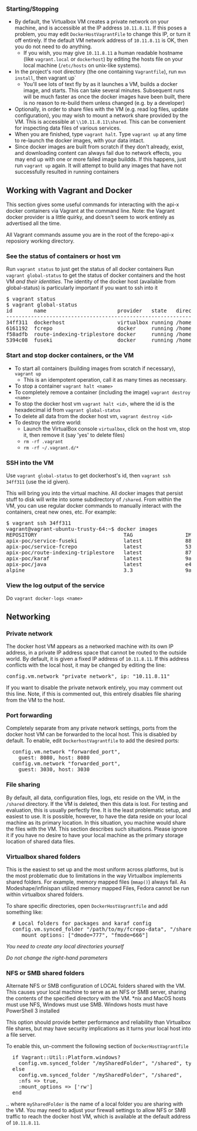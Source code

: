 ### Starting/Stopping
* By default, the Virtualbox VM creates a private network on your machine, and is accessible at the IP address
 `10.11.8.11`.  If this poses a problem, you may edit `DockerHostVagrantFile` to change this IP, or turn it off entirely.
  If the default VM network address of `10.11.8.11` is OK, then you do not need to do anything.
    * If you wish, you may give `10.11.8.11` a human readable hostname (like `vagrant.local` or `dockerhost`) by
      editing the hosts file on your local machine (`/etc/hosts` on unix-like systems).
* In the project's root directory (the one containing `Vagrantfile`), run `mvn install`, then vagrant up`
	* You'll see lots of text fly by as it launches a VM, builds a docker image, and starts.
	  This can take several minutes.  Subsequent runs will be much faster as once the docker images
	  have been built, there is no reason to re-build them unless changed (e.g. by a developer)
* Optionally, in order to share files with the VM (e.g. read log files, update configuration), you may wish to
  mount a network share provided by the VM.  This is accessible at `\\10.11.8.11\shared`.  This can
  be convenient for inspecting data files of various services.
* When you are finished, type `vagrant halt`.  Type `vagrant up` at any time to re-launch the docker images, with your
  data intact.
* Since docker images are built from scratch if they don't already, exist, and downloading content can always
  fail due to network effects, you may end up with one or more failed image buildds.  If this happens, just run
  `vagrant up` again.  It will attempt to build any images that have not successfully resulted in running containers

## Working with Vagrant and Docker
This section gives some useful commands for interacting with the api-x docker containers via Vagrant at the
command line.  Note:  the Vagrant docker provider is a little quirky, and doesn't seem to work entirely as advertised
all the time.

All Vagrant commands assume you are in the root of the fcrepo-api-x reposiory working directory.

### See the status of containers or host vm
Run `vagrant status` to just get the status of all docker containers
Run `vagrant global-status` to get the status of docker containers and the host VM _and their identities_.
The identity of the docker host (available from global-status) is particularly important if you want to ssh into it


<pre>
$ vagrant status
$ vagrant global-status
id       name                       provider   state   directory
--------------------------------------------------------------------------------------------
34ff311  dockerhost                 virtualbox running /home/me/fcrepo-api-x
6161192  fcrepo                     docker     running /home/me/fcrepo-api-x
f58adfb  route-indexing-triplestore docker     running /home/me/fcrepo-api-x
5394c08  fuseki                     docker     running /home/me/fcrepo-api-x
</pre>

### Start and stop docker containers, or the VM
* To start all containers (building images from scratch if necessary), `vagrant up`
   * This is an idempotent operation, call it as many times as necessary.
* To stop a container `vagrant halt <name>`
* To completely remove a container (including the image) `vagrant destroy <name>`
* To stop the docker host vm `vagrant halt <id>`, where the id is the hexadecimal id from `vagrant global-status`
* To delete all data from the docker host vm, `vagrant destroy <id>`
* To destroy the entire world:
  * Launch the VirtualBox console `virtualbox`, click on the host vm, stop it, then remove it (say 'yes' to delete files)
  * `rm -rf .vagrant`
  * `rm -rf ~/.vagrant.d/*`

### SSH into the VM
Use `vagrant global-status` to get dockerhost's id, then
`vagrant ssh 34ff311` (use the id given).

This will bring you into the virtual machine.  All docker images that persist stuff to disk will write into some
subdirectory of `/shared`.  From within the VM, you can use regular docker commands to manually interact with the containers,
creat new ones, etc.  For example:
<pre>
$ vagrant ssh 34ff311
vagrant@vagrant-ubuntu-trusty-64:~$ docker images
REPOSITORY                            TAG                 IMAGE ID            CREATED             VIRTUAL SIZE
apix-poc/service-fuseki               latest              88d1aaaa89b8        18 minutes ago      138.9 MB
apix-poc/service-fcrepo               latest              5331be6f8825        38 minutes ago      154.4 MB
apix-poc/route-indexing-triplestore   latest              871c218df2bc        44 minutes ago      133.1 MB
apix-poc/karaf                        latest              9ac45354c674        45 minutes ago      144.1 MB
apix-poc/java                         latest              e4da5f99e763        About an hour ago   109 MB
alpine                                3.3                 9a686d8dd34c        4 weeks ago         4.798 MB
</pre>

### View the log output of the service
Do `vagrant docker-logs <name>`


## Networking
### Private network
The docker host VM appears as a networked machine with its own IP address, in a private IP address space that cannot
be routed to the outside world.  By default, it is given a fixed IP address of `10.11.8.11`.  If this address
conflicts with the local host, it may be changed by editing the line:
<pre>
config.vm.network "private_network", ip: "10.11.8.11"
</pre>
If you want to disable the private network entirely, you may comment out this line.  Note, if this is commented out,
this entirely disables file sharing from the VM to the host.

### Port forwarding
Completely separate from any private network settings, ports from the docker host VM can be forwarded to the local host.
This is disabled by default.  To enable, edit `DockerhostVagrantfile` to add the desired ports:
<pre>
  config.vm.network "forwarded_port",
    guest: 8080, host: 8080
  config.vm.network "forwarded_port",
    guest: 3030, host: 3030
</pre>

### File sharing
By default, all data, configuration files, logs, etc reside on the VM, in the `/shared` directory.  If the VM is
deleted, then this data is lost.  For testing and evaluation, this is usually perfectly fine.  It is the least
problematic setup, and easiest to use.  It is possible, however, to have the data reside on your local machine as its
primary location.  In this situation, you machine would share the files with the VM.  This section describes such
situations.  Please ignore it if you have no desire to have your local machine as the primary storage location of
shared data files.

### Virtualbox shared folders
This is the easiest to set up and the most uniform across platforms, but is the most problematic due to limitations in the
way Virtualbox implements shared folders.  For example, memory mapped files (`mmap()`) always fail.  As Modeshape/infinispan
utilized memory mapped Files, Fedora cannot be run within virtualbox shared folders.


To share specific directories, open `DockerHostVagrantfile` and add something like:

<pre>
  # Local folders for packages and karaf config
  config.vm.synced_folder "/path/to/my/fcrepo-data", "/shared/fcrepo-data",
     mount_options: ["dmode=777", "fmode=666"]
</pre>


*_You need to create any local directories yourself_*

*_Do not change the right-hand parameters_*


### NFS or SMB shared folders
Alternate NFS or SMB configuration of LOCAL folders shared with the VM.
This causes your local machine to serve as an NFS or SMB server, sharing
the contents of the specified directory with the VM.  *nix and MacOS
hosts must use NFS, Windows must use SMB.  Windows hosts must have
 PowerShell 3 installed

This option should provide better performance and reliability than
Virtualbox file shares, but may have security implications as it turns your
local host into a file server.

To enable this, un-comment the following section of `DockerHostVagrantfile`
<pre>
  if Vagrant::Util::Platform.windows?
    config.vm.synced_folder "/mySharedFolder", "/shared", type: "smb"
  else
    config.vm.synced_folder "/mySharedFolder", "/shared",
    :nfs => true,
    :mount_options => ['rw']
  end
</pre>

.. where `mySharedFolder` is the name of a local folder you are sharing with the VM.  You may need to adjust
your firewall settings to allow NFS or SMB traffic to reach the docker host VM, which is available at the default address
of `10.11.8.11`.